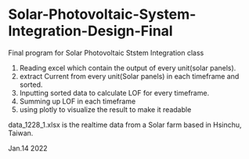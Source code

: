 # Solar-Photovoltaic-System-Integration-Design-Final
Final program for Solar Photovoltaic Ststem Integration class
1. Reading excel which contain the output of every unit(solar panels).
2. extract Current from every unit(Solar panels) in each timeframe and sorted.
3. Inputting sorted data to calculate LOF for every timeframe. 
4. Summing up LOF in each timeframe
5. using plotly to visualize the result to make it readable

data_1228_1.xlsx is the realtime data from a Solar farm based in Hsinchu, Taiwan.

Jan.14 2022
